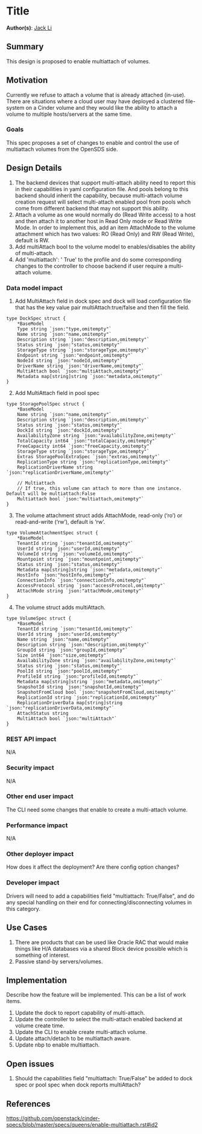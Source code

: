 # Title

**Author(s)**: [Jack Li](https://github.com/jackhaibo)

## Summary

This design is proposed to enable multiattach of volumes.

## Motivation

Currently we refuse to attach a volume that is already attached (in-use). There are situations where a cloud user may have deployed a clustered file-system on a Cinder volume and they would like the ability to attach a volume to multiple hosts/servers at the same time.

### Goals

This spec proposes a set of changes to enable and control the use of multiattach volumes from the OpenSDS side.


## Design Details

1. The backend devices that support multi-attach ability need to report this in their capabilities in yaml configuration file. And pools belong to this backend should inherit the capability, because multi-attach volume creation request will select multi-attach enabled pool from pools whch come from different backend that may not support this ability. 
2. Attach a volume as one would normally do (Read Write access) to a host and then attach it to another host in Read Only mode or Read Write Mode. In order to implement this, add an item AttachMode to the volume attachment which has two values: RO (Read Only) and RW (Read Write), default is RW. 
3. Add multiAttach bool to the volume model to enables/disables the ability of multi-attach. 
4. Add 'multiattach': '<is> True' to the profile and do some corresponding changes to the controller to choose backend if user require a multi-attach volume.

### Data model impact

1. Add MultiAttach field in dock spec and dock will load configuration file that has the key value pair multiAttach:true/false and then fill the field.
```
type DockSpec struct {
	*BaseModel
	Type string `json:"type,omitempty"`
	Name string `json:"name,omitempty"`
	Description string `json:"description,omitempty"`
	Status string `json:"status,omitempty"`
	StorageType string `json:"storageType,omitempty"`
	Endpoint string `json:"endpoint,omitempty"`
	NodeId string `json:"nodeId,omitempty"`
	DriverName string `json:"driverName,omitempty"`
	MultiAttach bool `json:"multiAttach,omitempty"`
	Metadata map[string]string `json:"metadata,omitempty"`	
}
```

2. Add MultiAttach field in pool spec

```
type StoragePoolSpec struct {
	*BaseModel
	Name string `json:"name,omitempty"`
	Description string `json:"description,omitempty"`
	Status string `json:"status,omitempty"`
	DockId string `json:"dockId,omitempty"`
	AvailabilityZone string `json:"availabilityZone,omitempty"`
	TotalCapacity int64 `json:"totalCapacity,omitempty"`
	FreeCapacity int64 `json:"freeCapacity,omitempty"`
	StorageType string `json:"storageType,omitempty"`
	Extras StoragePoolExtraSpec `json:"extras,omitempty"`
	ReplicationType string `json:"replicationType,omitempty"`
	ReplicationDriverName string `json:"replicationDriverName,omitempty"`

	// Multiattach
	// If true, this volume can attach to more than one instance. Default will be multiattach:False
	Multiattach bool `json:"multiattach,omitempty"`
}
```


3. The volume attachment struct adds AttachMode, read-only (‘ro’) or read-and-write (‘rw’), default is ‘rw’.

```
type VolumeAttachmentSpec struct {
	*BaseModel
	TenantId string `json:"tenantId,omitempty"`
	UserId string `json:"userId,omitempty"`
	VolumeId string `json:"volumeId,omitempty"`
	Mountpoint string `json:"mountpoint,omitempty"`
	Status string `json:"status,omitempty"`
	Metadata map[string]string `json:"metadata,omitempty"`
	HostInfo `json:"hostInfo,omitempty"`
	ConnectionInfo `json:"connectionInfo,omitempty"`
	AccessProtocol string `json:"accessProtocol,omitempty"`
	AttachMode string `json:"attachMode,omitempty"`
}
```

4. The volume struct adds multiAttach.

```
type VolumeSpec struct {
	*BaseModel
	TenantId string `json:"tenantId,omitempty"`
	UserId string `json:"userId,omitempty"`
	Name string `json:"name,omitempty"`
	Description string `json:"description,omitempty"`
	GroupId string `json:"groupId,omitempty"`
	Size int64 `json:"size,omitempty"`
	AvailabilityZone string `json:"availabilityZone,omitempty"`
	Status string `json:"status,omitempty"`
	PoolId string `json:"poolId,omitempty"`
	ProfileId string `json:"profileId,omitempty"`
	Metadata map[string]string `json:"metadata,omitempty"`
	SnapshotId string `json:"snapshotId,omitempty"`
	SnapshotFromCloud bool `json:"snapshotFromCloud,omitempty"`
	ReplicationId string `json:"replicationId,omitempty"`
	ReplicationDriverData map[string]string `json:"replicationDriverData,omitempty"`
	AttachStatus string
	MultiAttach bool `json:"multiAttach"`
}
```

### REST API impact

N/A

### Security impact

N/A

### Other end user impact

The CLI need some changes that enable to create a multi-attach volume.

### Performance impact

N/A

### Other deployer impact

How does it affect the deployment? Are there config option changes?

### Developer impact

Drivers will need to add a capabilities field "multiattach: True/False", and do any special handling on their end for connecting/disconnecting volumes in this category.

## Use Cases

1. There are products that can be used like Oracle RAC that would make things like H/A databases via a shared Block device possible which is something of interest.
2. Passive stand-by servers/volumes.

## Implementation

Describe how the feature will be implemented. This can be a list of work items.
1. Update the dock to report capability of multi-attach.
2. Update the controller to select the multi-attach enabled backend at volume create time.
3. Update the CLI to enable create multi-attach volume.
4. Update attach/detach to be multiattach aware.
5. Update nbp to enable multiattach.

## Open issues

1. Should the capabilities field "multiattach: True/False" be added to dock spec or pool spec when dock reports multiAttach?

## References

https://github.com/openstack/cinder-specs/blob/master/specs/queens/enable-multiattach.rst#id2